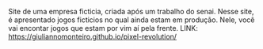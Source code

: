 Site de uma empresa ficticia, criada após um trabalho do senai. Nesse site, é apresentado jogos ficticios no qual ainda estam em produção. Nele, você vai encontar jogos que estam por vim aí pela frente. LINK: https://giuliannomonteiro.github.io/pixel-revolution/
